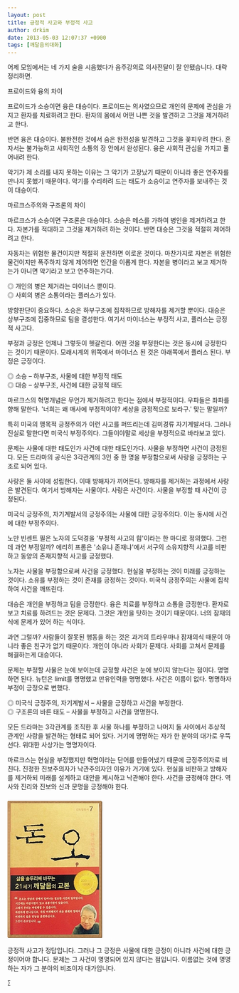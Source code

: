 ```yaml
---
layout: post
title: 긍정적 사고와 부정적 사고
author: drkim
date: 2013-05-03 12:07:37 +0900
tags: [깨달음의대화]
---
```

어제 모임에서는 네 가지 술을 시음했다가 음주강의로 의사전달이 잘 안됐습니다. 대략 정리하면. 


  


프로이드와 융의 차이 


  


프로이드가 소승이면 융은 대승이다. 프로이드는 의사였으므로 개인의 문제에 관심을 가지고 환자를 치료하려고 한다. 환자의 몸에서 어떤 나쁜 것을 발견하고 그것을 제거하려고 한다. 


  


반면 융은 대승이다. 불완전한 것에서 숨은 완전성을 발견하고 그것을 꽃피우려 한다. 혼자서는 불가능하고 사회적인 소통의 장 안에서 완성된다. 융은 사회적 관심을 가지고 풀어내려 한다.


  


악기가 제 소리를 내지 못하는 이유는 그 악기가 고장났기 때문이 아니라 좋은 연주자를 만나지 못했기 때문이다. 악기를 수리하려 드는 태도가 소승이고 연주자를 보내주는 것이 대승이다.


  


마르크스주의와 구조론의 차이


  


마르크스가 소승이면 구조론은 대승이다. 소승은 메스를 가하여 병인을 제거하려고 한다. 자본가를 적대하고 그것을 제거하려 하는 것이다. 반면 대승은 그것을 적절히 제어하려고 한다. 


  


자동차는 위험한 물건이지만 적절히 운전하면 이로운 것이다. 마찬가지로 자본은 위험한 물건이지만 폭주하지 않게 제어하면 인간을 이롭게 한다. 자본을 병이라고 보고 제거하는가 아니면 악기라고 보고 연주하는가다.


  


◎ 개인의 병은 제거라는 마이너스 뿐이다.    
◎ 사회의 병은 소통이라는 플러스가 있다. 


  


방향판단이 중요하다. 소승은 하부구조에 집착하므로 방해자를 제거할 뿐이다. 대승은 상부구조에 집중하므로 팀을 결성한다. 여기서 마이너스는 부정적 사고, 플러스는 긍정적 사고다. 


  


부정과 긍정은 언제나 그렇듯이 헷갈린다. 어떤 것을 부정한다는 것은 동시에 긍정한다는 것이기 때문이다. 모래시계의 위쪽에서 마이너스 된 것은 아래쪽에서 플러스 된다. 부정은 긍정이다. 


  


◎ 소승 – 하부구조, 사물에 대한 부정적 태도    
◎ 대승 – 상부구조, 사건에 대한 긍정적 태도 


  


마르크스의 혁명개념은 무언가 제거하려고 한다는 점에서 부정적이다. 우파들은 좌파를 향해 말한다. '너희는 왜 매사에 부정적이야? 세상을 긍정적으로 보라구.' 맞는 말일까? 


  


특히 미국의 맹목적 긍정주의가 이런 사고를 퍼뜨리는데 김미경류 자기계발서다. 그러나 진실로 말한다면 미국식 부정주의다. 그들이야말로 세상을 부정적으로 바라보고 있다.


  


문제는 사물에 대한 태도인가 사건에 대한 태도인가다. 사물을 부정하면 사건이 긍정된다. 모든 드라마의 공식은 3각관계의 3인 중 한 명을 부정함으로써 사랑을 긍정하는 구조로 되어 있다.


  


사랑은 둘 사이에 성립한다. 이때 방해자가 끼어든다. 방해자를 제거하는 과정에서 사랑은 발견된다. 여기서 방해자는 사물이다. 사랑은 사건이다. 사물을 부정할 때 사건이 긍정된다.


  


미국식 긍정주의, 자기계발서의 긍정주의는 사물에 대한 긍정주의다. 이는 동시에 사건에 대한 부정주의다. 


  


노만 빈센트 필은 노자의 도덕경을 '부정적 사고의 힘'이라는 한 마디로 정의했다. 그런데 과연 부정일까? 에리히 프롬은 '소유냐 존재냐'에서 서구의 소유지향적 사고를 비판하고 동양의 존재지향적 사고를 긍정했다.


  


노자는 사물을 부정함으로써 사건을 긍정했다. 현실을 부정하는 것이 미래를 긍정하는 것이다. 소유를 부정하는 것이 존재를 긍정하는 것이다. 미국식 긍정주의는 사물에 집착하여 사건을 깨뜨린다. 


  


대승은 개인을 부정하고 팀을 긍정한다. 융은 치료를 부정하고 소통을 긍정한다. 환자로 보고 치료를 하려드는 것은 문제다. 그것은 개인을 탓하는 것이기 때문이다. 너의 잠재의식에 문제가 있어 하는 식이다. 


  


과연 그럴까? 사람들이 잘못된 행동을 하는 것은 과거의 트라우마나 잠재의식 때문이 아니라 좋은 친구가 없기 때문이다. 개인이 아니라 사회가 문제다. 사회를 고쳐서 문제를 해결하는게 대승이다. 


  


문제는 부정할 사물은 눈에 보이는데 긍정할 사건은 눈에 보이지 않는다는 점이다. 명명하면 된다. 뉴턴은 limit를 명명했고 만유인력을 명명했다. 사건은 이름이 없다. 명명하자 부정이 긍정으로 변했다. 


  


◎ 미국식 긍정주의, 자기계발서 – 사물을 긍정하고 사건을 부정한다.    
◎ 구조론의 바른 태도 – 사물을 부정하고 사건을 명명한다. 


  


모든 드라마는 3각관계를 조직한 후 사물 하나를 부정하고 나머지 둘 사이에서 추상적 관계인 사랑을 발견하는 형태로 되어 있다. 거기에 명명하는 자가 한 분야의 대가로 우뚝 선다. 위대한 사상가는 명명자이다. 


  


마르크스는 현실을 부정했지만 혁명이라는 단어를 만들어냈기 때문에 긍정주의자로 비친다. 진정한 진보주의자가 낙관주의자인 이유가 거기에 있다. 현실을 비판하고 방해자를 제거하되 미래를 설계하고 대안을 제시하고 낙관해야 한다. 사건을 긍정해야 한다. 역사와 진리와 진보와 신과 문명을 긍정해야 한다. 



 ###


  





  ![](/files/attach/images/198/727/315/55.JPG) 
  
  
   긍정적 사고가 정답입니다. 그러나 그 긍정은 사물에 대한 긍정이 아니라 사건에 대한 긍정이어야 합니다. 문제는 그 사건이 명명되어 있지 않다는 점입니다. 이름없는 것에 명명하는 자가 그 분야의 비조이자 대가입니다. 
  
  
  
  
  
    ∑ 
  
  
  
  
  
  
  
  
  
  
  
  
  
  
  
  
  
  
  
  
  
